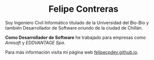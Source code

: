 <div align="center">

# Felipe Contreras

</div>

Soy Ingeniero Civil Informático titulado de la Universidad del Bío-Bío y también Desarrollador de Software oriundo de la ciudad de Chillán.

**Como Desarrollador de Software** he trabajado para empresas como _Amisoft_ y _EDDVANTAGE Spa_.

Para más información visita mi página web <a href="https://felipecpdev.github.io/portfolio/" target="_blank" rel="noopener">felipecpdev.github.io</a>.
